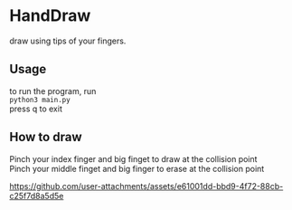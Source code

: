 # HandDraw
draw using tips of your fingers.
## Usage
to run the program, run  
`python3 main.py`  
press q to exit  
## How to draw
Pinch your index finger and big finget to draw at the collision point  
Pinch your middle finget and big finger to erase at the collision point  


https://github.com/user-attachments/assets/e61001dd-bbd9-4f72-88cb-c25f7d8a5d5e

